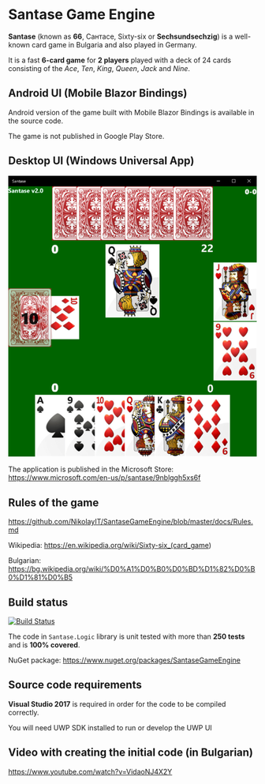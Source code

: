 # Santase Game Engine

**Santase** (known as **66**, Сантасе, Sixty-six or **Sechsundsechzig**) is a well-known card game in Bulgaria and also played in Germany.

It is a fast **6-card game** for **2 players** played with a deck of 24 cards consisting of the _Ace_, _Ten_, _King_, _Queen_, _Jack_ and _Nine_.

## Android UI (Mobile Blazor Bindings)

Android version of the game built with Mobile Blazor Bindings is available in the source code.

The game is not published in Google Play Store.

## Desktop UI (Windows Universal App)

![Santase desktop screenshot](https://github.com/NikolayIT/SantaseGameEngine/blob/master/docs/Screenshots/Desktop_1.png?raw=true)

The application is published in the Microsoft Store: <https://www.microsoft.com/en-us/p/santase/9nblggh5xs6f>

## Rules of the game

<https://github.com/NikolayIT/SantaseGameEngine/blob/master/docs/Rules.md>

Wikipedia: <https://en.wikipedia.org/wiki/Sixty-six_(card_game>)

Bulgarian: <https://bg.wikipedia.org/wiki/%D0%A1%D0%B0%D0%BD%D1%82%D0%B0%D1%81%D0%B5>

## Build status

[![Build Status](https://nikolayit.visualstudio.com/SantaseGameEngine/_apis/build/status/NikolayIT.SantaseGameEngine?branchName=master)](https://nikolayit.visualstudio.com/SantaseGameEngine/_build/latest?definitionId=16&branchName=master)

The code in `Santase.Logic` library is unit tested with more than **250 tests** and is **100% covered**.

NuGet package: <https://www.nuget.org/packages/SantaseGameEngine>

## Source code requirements

**Visual Studio 2017** is required in order for the code to be compiled correctly.

You will need UWP SDK installed to run or develop the UWP UI

## Video with creating the initial code (in Bulgarian)

<https://www.youtube.com/watch?v=VidaoNJ4X2Y>
